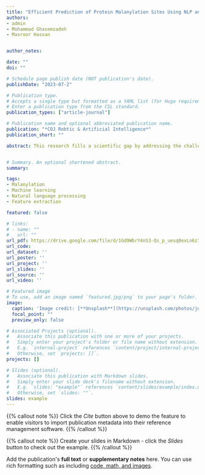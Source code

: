 ```yaml
---
title: "Efficient Prediction of Protein Malanylation Sites Using NLP and Machine Learning"
authors:
- admin
- Mohammad Ghasemzadeh
- Masroor Hassan


author_notes:

date: ""
doi: ""

# Schedule page publish date (NOT publication's date).
publishDate: "2023-07-2"

# Publication type.
# Accepts a single type but formatted as a YAML list (for Hugo requirements).
# Enter a publication type from the CSL standard.
publication_types: ["article-journal"]

# Publication name and optional abbreviated publication name.
publication: "*COJ Robtic & Artificial Intelligence*"
publication_short: ""

abstract: This research fills a scientific gap by addressing the challenge of identifying the site of Malanylation in proteins. It highlights the importance of efficient solutions that reduce execution time and improve output accuracy. The study introduces a novel framework for extracting informative features from protein functional domains. Multiple classifiers are utilized for prediction and experimental results indicate that the CRF-Mal method outperforms other approaches. Notably, the XG Boost classifier demonstrates superior performance compared to alternative classifiers.


# Summary. An optional shortened abstract.
summary: 

tags:
- Malanylation
- Machine learning
- Natural language processing
- Feature extraction

featured: false

# links:
# - name: ""
#   url: ""
url_pdf: https://drive.google.com/file/d/1Gd9WbrY4nS3-Qs_p_uesq8exLn6z7OVO/view?usp=drive_link
url_code: 
url_dataset: ''
url_poster: ''
url_project: ''
url_slides: ''
url_source: ''
url_video: ''

# Featured image
# To use, add an image named `featured.jpg/png` to your page's folder. 
image:
  caption: 'Image credit: [**Unsplash**](https://unsplash.com/photos/jdD8gXaTZsc)'
  focal_point: ""
  preview_only: false

# Associated Projects (optional).
#   Associate this publication with one or more of your projects.
#   Simply enter your project's folder or file name without extension.
#   E.g. `internal-project` references `content/project/internal-project/index.md`.
#   Otherwise, set `projects: []`.
projects: []

# Slides (optional).
#   Associate this publication with Markdown slides.
#   Simply enter your slide deck's filename without extension.
#   E.g. `slides: "example"` references `content/slides/example/index.md`.
#   Otherwise, set `slides: ""`.
slides: example
---
```


{{% callout note %}}
Click the *Cite* button above to demo the feature to enable visitors to import publication metadata into their reference management software.
{{% /callout %}}

{{% callout note %}}
Create your slides in Markdown - click the *Slides* button to check out the example.
{{% /callout %}}

Add the publication's **full text** or **supplementary notes** here. You can use rich formatting such as including [code, math, and images](https://docs.hugoblox.com/content/writing-markdown-latex/).
